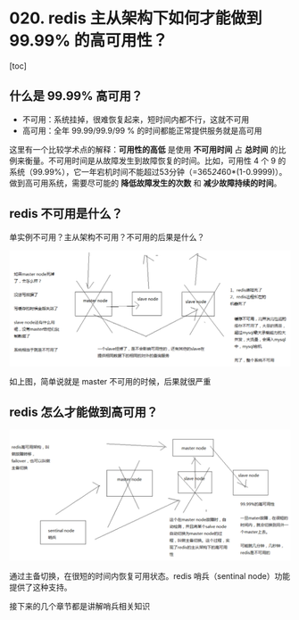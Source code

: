 # 020. redis 主从架构下如何才能做到 99.99% 的高可用性？
[toc]
## 什么是 99.99% 高可用？

- 不可用：系统挂掉，很难恢复起来，短时间内都不行，这就不可用
- 高可用：全年 99.99/99.9/99 % 的时间都能正常提供服务就是高可用

这里有一个比较学术点的解释：**可用性的高低** 是使用 **不可用时间** 占 **总时间** 的比例来衡量。不可用时间是从故障发生到故障恢复的时间。比如，可用性 4 个 9 的系统（99.99%），它一年宕机时间不能超过53分钟（=365*24*60*(1-0.9999)）。做到高可用系统，需要尽可能的 **降低故障发生的次数** 和 **减少故障持续的时间**。

## redis 不可用是什么？
单实例不可用？主从架构不可用？不可用的后果是什么？

![](./assets/markdown-img-paste-2019032321135939.png)

如上图，简单说就是 master 不可用的时候，后果就很严重

## redis 怎么才能做到高可用？
![](./assets/markdown-img-paste-20190323211722171.png)

通过主备切换，在很短的时间内恢复可用状态。redis 哨兵（sentinal node）功能提供了这种支持。

接下来的几个章节都是讲解哨兵相关知识
